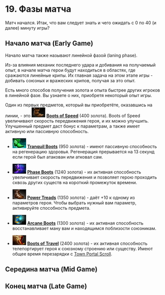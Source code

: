 # 19. Фазы матча

Матч начался. Итак, что вам следует знать и чего ожидать с 0 по 40 (и далее) минуту игры?

## Начало матча (Early Game)

Начало матча также называют линейной фазой (laning phase).

Из-за влияния механик последнего удара и добивания на получаемый опыт, в начале матча герои будут находиться в областях, где сражаются линейные крипы. Их главная задача на этом этапе игры - добивать союзных и вражеских крипов, получая за это опыт.

Есть много способов получения золота и опыта быстрее других игроков в линейной фазе. Вы узнаете о них, приобретя некоторый опыт игры.

Один из первых предметов, который вы приобретёте, оказавшись на линии, - это ![Boots of Speed](images/19.1_boots_of_speed.png) [**Boots of Speed**](https://dota2-ru.gamepedia.com/Boots_of_Speed) (400 золота). Boots of Speed увеличивают скорость передвижения героя, и их можно улучшить. Улучшенный предмет даст бонус к параметрам, а также имеет активную или пассивную способность.

* ![Tranquil Boots](images/19.2_tranquil_boots.png) [**Tranquil Boots**](https://dota2-ru.gamepedia.com/Tranquil_Boots) (950 золота) - имеют пассивную способность на регенерацию здоровья. Регенерация прерывается на 13 секунд если герой был атакован или атковал сам.

* ![Phase Boots](images/19.3_phase_boots.png) [**Phase Boots**](https://dota2-ru.gamepedia.com/Phase_Boots) (1240 золота) - их активная способность увеличивает скорость передвижения и позволяет герою проходить сквозь других существ на короткий промежуток времени.

* ![Power Treads](images/19.4_power_treads.png) [**Power Treads**](https://dota2-ru.gamepedia.com/Power_Treads) (1350 золота) - даёт +10 к одному из параметров героя. Чтобы выбрать нужный вам параметр, активируйте способность предмета.

* ![Arcane Boots](images/19.5_arcane_boots.png) [**Arcane Boots**](https://dota2-ru.gamepedia.com/Arcane_Boots) (1300 золота) - их активная способность восстанавливает ману вам и находящимся поблизости союзникам.

* ![Boots of Travel](images/19.6_boots_of_travel.png) [**Boots of Travel**](https://dota2-ru.gamepedia.com/Boots_of_Travel) (2400 золота) - их активная способность телепортирует героя к союзному строению или существу. Имеют общее время перезарядки с [Town Portal Scroll](https://dota2-ru.gamepedia.com/Town_Portal_Scroll).

## Середина матча (Mid Game)

## Конец матча (Late Game)

